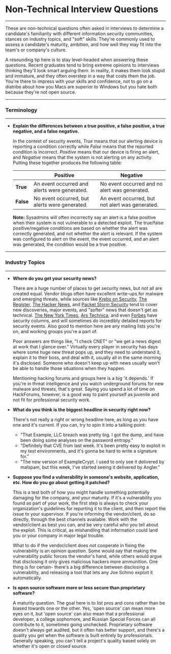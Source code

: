 # Non-Technical Interview Questions
------
These are non-technical questions often asked in interviews to determine a candidate's familiarity 
with different information security communities, stances on industry topics, and "soft" skills. They're 
commonly used to assess a candidate's maturity, ambition, and how well they may fit into the team's or 
company's culture.

A resounding tip here is to stay level-headed when answering these questions. Recent graduates tend to bring 
extreme opinions to interviews thinking they'll look smart arguing them. In reality, it makes them look 
stupid and immature, and they often overstep in a way that costs them the job. You're there to impress with 
your skills and confidence, not to go on a diatribe about how you Macs are superior to Windows but you hate 
both because they're not open source.

------
### Terminology
------

+ **Explain the differences between a true positive, a false positive, a true negative, and a false negative.**

    In the context of security events, *True* means that our alerting device is reporting a condition correctly while
*False* means that the reported condition is incorrect. *Positive* means that our device is firing an alert, and
*Negative* means that the system is not alerting on any activity. Putting these together produces the following 
table:

    |           | **Positive** | **Negative** |
    |-----------|--------------|--------------|
    | **True**  | An event occurred and alerts were generated. | No event occurred and no alert was generated. |
    | **False** | No event occurred, but alerts were generated. | An event occurred, but not alert was generated. |

    **Note:** Sysadmins will often incorrectly say an alert is a false positive when their system is not 
vulnerable to a detected exploit. The true/false positive/negative conditions are based on whether the alert
was correctly generated, and not whether the alert is relevant. If the system was configured to alert
on the event, the event occurred, and an alert was generated, the condition would be a true positive.

------
### Industry Topics
------

+ **Where do you get your security news?**

    There are a huge number of places to get security news, but not all are created equal. Vendor blogs often 
have excellent write-ups for malware and emerging threats, while sources like [Krebs on 
Security](http://krebsonsecurity.com/), [The Register](http://www.theregister.co.uk/security/), [The Hacker 
News](http://thehackernews.com/), and [Packet Storm Security](https://packetstormsecurity.com/news/) tend to 
cover new discoveries, major events, and "softer" news that doesn't get as technical. [The New York 
Times](http://www.nytimes.com/topic/subject/computer-security-cybersecurity), [Ars 
Technica](http://arstechnica.com/), and even [Forbes](http://www.forbes.com/security/) have security columns, 
and will sometimes do incredibly detailed reports for security events. Also good to mention here are any 
mailing lists you're on, and working groups you're a part of.  

    Poor answers are things like, "I check CNET" or "we get a news digest at work that I glance over." 
Virtually every player in security has days where some huge new threat pops up, and they need to understand 
it, explain it to their boss, and deal with it, usually all in the same morning it's disclosed. Someone who 
doesn't keep up with news usually won't be able to handle those situations when they happen.

    Mentioning hacking forums and groups here is a big 'it depends.' If you're in threat intelligence and you 
watch underground forums for new malware and threats, that's great. Saying you spend a lot of time on 
HackForums, however, is a good way to paint yourself as juvenile and not fit for professional security work. 

+ **What do you think is the biggest headline in security right now?**

    There's not really a right or wrong headline here, as long as you have one and it's current. If you can, 
try to spin it 
into a talking point: 

    + "That Example, LLC breach was pretty big. I got the dump, and have been doing some 
analyses on the password entropy."
    + "Definitely that CVE from last week. It's been pretty easy to exploit 
in my test environments, and it's gonna be hard to write a signature for."
    + "The new version of ExampleCrypt. I used to only see it delivered by malspam, but this week, I've started seeing it delivered by Angler." 

+ **Suppose you find a vulnerability in someone's website, application, etc. How do you go about getting it 
patched?**

    This is a test both of how you might handle something potentially damaging for the company, and your 
maturity. If it's a vulnerability you found as part of your work, the first step is always to check your 
organization's guidelines for reporting it to the client, and then report the issue to your supervisor. If 
you're informing the vendor/client, do so directly, through the best channels available. Work with the 
vendor/client as best you can, and be very careful who you tell about the exploit. This is critical, as 
mishandling that information could land you or your company in major legal trouble.

    What to do if the vendor/client does not cooperate in fixing the vulnerability is an opinion question. 
Some would say that making the vulnerability public forces the vendor's hand, while others would argue that 
disclosing it only gives malicious hackers more ammunition. One thing is for certain- there's a big 
difference between disclosing a vulnerability, and releasing a tool that lets any Joe Schmo exploit it 
automatically.

+ **Is open source software more or less secure than proprietary software?**

    A maturity question. The goal here is to list pros and cons rather than be biased towards one or the 
other. Yes, 'open source' can mean more eyes on it, but 'open source' can also mean that a 
professional developer, a college sophomore, and Russian Special Forces can all contribute to it, sometimes 
going unchecked. Proprietary software doesn't always get audited, but it often has better support, and 
there's a quality you get when the software is built entirely by professionals. Generally speaking, you can't 
tell a project's quality based solely on whether it's open or closed source.
